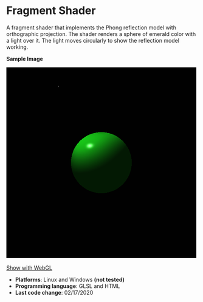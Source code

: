 # Fragment Shader

A fragment shader that implements the Phong reflection model with orthographic projection.
The shader renders a sphere of emerald color with a light over it.
The light moves circularly to show the reflection model working.

__Sample Image__

![Sample Image](SampleImage.png)

[Show with WebGL](https://santiagoviertel.github.io/fragment-shader)

- __Platforms__: Linux and Windows __(not tested)__
- __Programming language__: GLSL and HTML
- __Last code change__: 02/17/2020